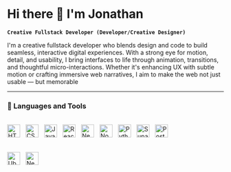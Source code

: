 # Hi there 👋 I'm Jonathan 

**`Creative Fullstack Developer (Developer/Creative Designer)`**

I'm a creative fullstack developer who blends design and code to build seamless, interactive digital experiences. With a strong eye for motion, detail, and usability, I bring interfaces to life through animation, transitions, and thoughtful micro-interactions. Whether it's enhancing UX with subtle motion or crafting immersive web narratives, I aim to make the web not just usable — but memorable

---

### 🧰 Languages and Tools
<br />

<div style="display: flex; align-items: center;">
  <img align="left" alt="HTML" width="30px" style="padding-right:10px;" src="https://cdn.jsdelivr.net/gh/devicons/devicon/icons/html5/html5-plain.svg" />
  <img align="left" alt="CSS" width="30px" style="padding-right:10px;" src="https://cdn.jsdelivr.net/gh/devicons/devicon/icons/css3/css3-plain.svg" />
  <img align="left" alt="JavaScript" width="30px" style="padding-right:10px;" src="https://cdn.jsdelivr.net/gh/devicons/devicon/icons/javascript/javascript-plain.svg" />
  <img align="left" alt="React" width="30px" style="padding-right:10px;" src="https://cdn.jsdelivr.net/gh/devicons/devicon/icons/react/react-original.svg" />
  <img align="left" alt="Nextjs" width="30px" style="padding-right:10px;" src="https://cdn.jsdelivr.net/gh/devicons/devicon@latest/icons/nextjs/nextjs-original-wordmark.svg" />
  <img align="left" alt="NodeJS" width="30px" style="padding-right:10px;" src="https://cdn.jsdelivr.net/gh/devicons/devicon/icons/nodejs/nodejs-original.svg" />
  <img align="left" alt="Python" width="30px" style="padding-right:10px;" src="https://cdn.jsdelivr.net/gh/devicons/devicon/icons/python/python-plain.svg" />
  <img align="left" alt="Supabase" width="30px" style="padding-right:10px;" src="https://cdn.jsdelivr.net/gh/devicons/devicon@latest/icons/supabase/supabase-original.svg" />
  <img align="left" alt="Postgresql" width="30px" style="padding-right:10px;" src="https://cdn.jsdelivr.net/gh/devicons/devicon@latest/icons/postgresql/postgresql-original.svg" />
</div>
<br></br>

<div style="display: flex; align-items: center;">
  <img align="left" alt="Ubuntu" width="30px" style="padding-right:10px;" src="https://cdn.jsdelivr.net/gh/devicons/devicon@latest/icons/ubuntu/ubuntu-original.svg" />
  <img align="left" alt="Neovim" width="30px" style="padding-right:10px;" src="https://cdn.jsdelivr.net/gh/devicons/devicon@latest/icons/neovim/neovim-original.svg" />
</div>

<br />

